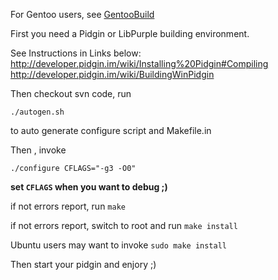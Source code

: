 For Gentoo users, see [GentooBuild](GentooBuild.md)

First you need a Pidgin or LibPurple building environment.

See Instructions in Links below:
http://developer.pidgin.im/wiki/Installing%20Pidgin#Compiling
http://developer.pidgin.im/wiki/BuildingWinPidgin

Then checkout svn code, run
```
./autogen.sh
```
to auto generate configure script and Makefile.in

Then , invoke
```
./configure CFLAGS="-g3 -O0"
```

**set `CFLAGS` when you want to debug ;)**

if not errors report, run `make`

if not errors report, switch to root and run `make install`

Ubuntu users may want to invoke `sudo make install`

Then start your pidgin and enjory ;)